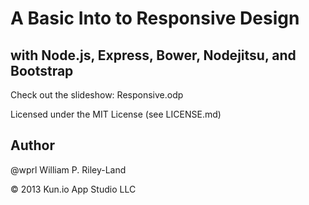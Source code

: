 A Basic Into to Responsive Design
=================================

with Node.js, Express, Bower, Nodejitsu, and Bootstrap
------------------------------------------------------

Check out the slideshow: Responsive.odp

Licensed under the MIT License (see LICENSE.md)

Author
------
@wprl
William P. Riley-Land

&copy; 2013 Kun.io App Studio LLC

